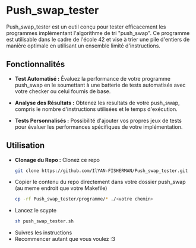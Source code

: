 # Push_swap_tester

Push_swap_tester est un outil conçu pour tester efficacement les programmes implémentant l'algorithme de tri "push_swap". Ce programme est utilisable dans le cadre de l'école 42 et vise à trier une pile d'entiers de manière optimale en utilisant un ensemble limité d'instructions.

## Fonctionnalités

- **Test Automatisé :** Évaluez la performance de votre programme push_swap en le soumettant à une batterie de tests automatisés avec votre checker ou celui fournis de base.
  
- **Analyse des Résultats :** Obtenez les resultats de votre push_swap, compris le nombre d'instructions utilisées et le temps d'exécution.

- **Tests Personnalisés :** Possibilité d'ajouter vos propres jeux de tests pour évaluer les performances spécifiques de votre implémentation.

## Utilisation
- **Clonage du Repo :** Clonez ce repo
  ```bash
  git clone https://github.com/IlYAN-FISHERMAN/Push_swap_tester.git
- Copier le contenu du repo directement dans votre dossier push_swap (au meme endroit que votre Makefile)
  ```bash
  cp -rf Push_swap_tester/programme/* ./<votre chemin>
- Lancez le scypte
  ```bash
  sh push_swap_tester.sh
- Suivres les instructions
- Recommencer autant que vous voulez :3
